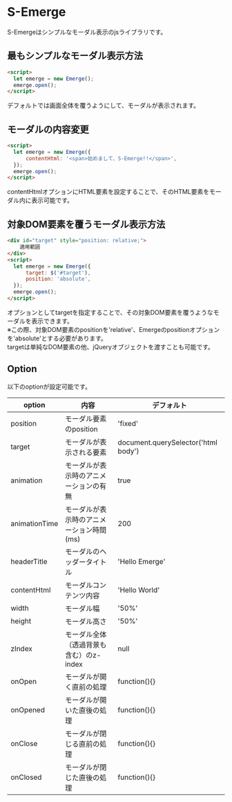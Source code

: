 # S-Emerge

S-Emergeはシンプルなモーダル表示のjsライブラリです。

## 最もシンプルなモーダル表示方法

```html
<script>
  let emerge = new Emerge();
  emerge.open();
</script>
```
デフォルトでは画面全体を覆うようにして、モーダルが表示されます。

## モーダルの内容変更

```html
<script>
  let emerge = new Emerge({
      contentHtml: '<span>始めまして、S-Emerge!!</span>',
  });
  emerge.open();
</script>
```
contentHtmlオプションにHTML要素を設定することで、そのHTML要素をモーダル内に表示可能です。

## 対象DOM要素を覆うモーダル表示方法

```html
<div id="target" style="position: relative;">
    適用範囲
</div>
<script>
  let emerge = new Emerge({
      target: $('#target'),
      position: 'absolute',
  });
  emerge.open();
</script>
```
オプションとしてtargetを指定することで、その対象DOM要素を覆うようなモーダルを表示できます。  
※この際、対象DOM要素のpositionを'relative'、Emergeのpositionオプションを'absolute'とする必要があります。  
targetは単純なDOM要素の他、jQueryオブジェクトを渡すことも可能です。

## Option

以下のoptionが設定可能です。

| option | 内容 | デフォルト |
----|----|---- 
| position | モーダル要素のposition | 'fixed' |
| target | モーダルが表示される要素 | document.querySelector('html body') |
| animation | モーダルが表示時のアニメーションの有無| true |
| animationTime | モーダルが表示時のアニメーション時間(ms)| 200 |
| headerTitle | モーダルのヘッダータイトル | 'Hello Emerge' |
| contentHtml | モーダルコンテンツ内容 | 'Hello World' |
| width | モーダル幅 | '50%' |
| height | モーダル高さ | '50%' |
| zIndex | モーダル全体（透過背景も含む）のz-index | null |
| onOpen | モーダルが開く直前の処理 | function(){} |
| onOpened | モーダルが開いた直後の処理 | function(){} |
| onClose | モーダルが閉じる直前の処理 | function(){} |
| onClosed | モーダルが閉じた直後の処理 | function(){} |


